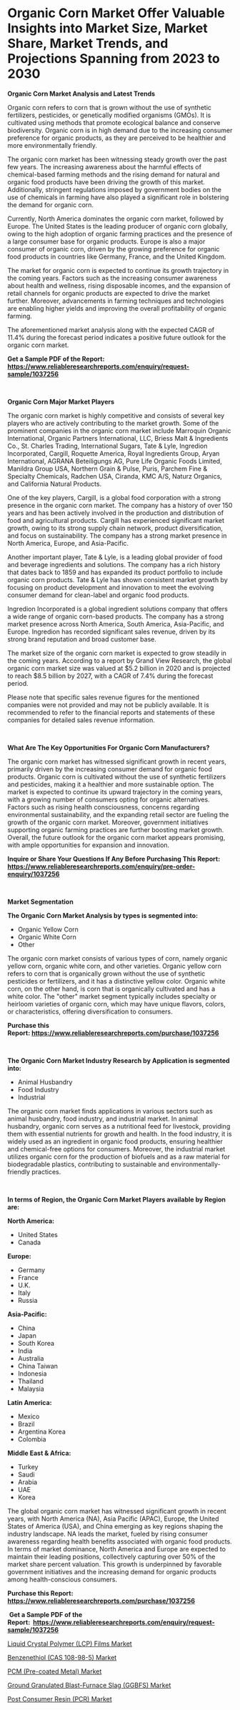 <p><h1>Organic Corn Market Offer Valuable Insights into Market Size, Market Share, Market Trends, and Projections Spanning from 2023 to 2030</h1></p><p><strong>Organic Corn Market Analysis and Latest Trends</strong></p>
<p><p>Organic corn refers to corn that is grown without the use of synthetic fertilizers, pesticides, or genetically modified organisms (GMOs). It is cultivated using methods that promote ecological balance and conserve biodiversity. Organic corn is in high demand due to the increasing consumer preference for organic products, as they are perceived to be healthier and more environmentally friendly.</p><p>The organic corn market has been witnessing steady growth over the past few years. The increasing awareness about the harmful effects of chemical-based farming methods and the rising demand for natural and organic food products have been driving the growth of this market. Additionally, stringent regulations imposed by government bodies on the use of chemicals in farming have also played a significant role in bolstering the demand for organic corn.</p><p>Currently, North America dominates the organic corn market, followed by Europe. The United States is the leading producer of organic corn globally, owing to the high adoption of organic farming practices and the presence of a large consumer base for organic products. Europe is also a major consumer of organic corn, driven by the growing preference for organic food products in countries like Germany, France, and the United Kingdom.</p><p>The market for organic corn is expected to continue its growth trajectory in the coming years. Factors such as the increasing consumer awareness about health and wellness, rising disposable incomes, and the expansion of retail channels for organic products are expected to drive the market further. Moreover, advancements in farming techniques and technologies are enabling higher yields and improving the overall profitability of organic farming.</p><p>The aforementioned market analysis along with the expected CAGR of 11.4% during the forecast period indicates a positive future outlook for the organic corn market.</p></p>
<p><strong>Get a Sample PDF of the Report:&nbsp; <a href="https://www.reliableresearchreports.com/enquiry/request-sample/1037256">https://www.reliableresearchreports.com/enquiry/request-sample/1037256</a></strong></p>
<p>&nbsp;</p>
<p><strong>Organic Corn Major Market Players</strong></p>
<p><p>The organic corn market is highly competitive and consists of several key players who are actively contributing to the market growth. Some of the prominent companies in the organic corn market include Marroquin Organic International, Organic Partners International, LLC, Briess Malt & Ingredients Co., St. Charles Trading, International Sugars, Tate & Lyle, Ingredion Incorporated, Cargill, Roquette America, Royal Ingredients Group, Aryan International, AGRANA Beteiligungs AG, Pure Life Organic Foods Limited, Manildra Group USA, Northern Grain & Pulse, Puris, Parchem Fine & Specialty Chemicals, Radchen USA, Ciranda, KMC A/S, Naturz Organics, and California Natural Products.</p><p>One of the key players, Cargill, is a global food corporation with a strong presence in the organic corn market. The company has a history of over 150 years and has been actively involved in the production and distribution of food and agricultural products. Cargill has experienced significant market growth, owing to its strong supply chain network, product diversification, and focus on sustainability. The company has a strong market presence in North America, Europe, and Asia-Pacific.</p><p>Another important player, Tate & Lyle, is a leading global provider of food and beverage ingredients and solutions. The company has a rich history that dates back to 1859 and has expanded its product portfolio to include organic corn products. Tate & Lyle has shown consistent market growth by focusing on product development and innovation to meet the evolving consumer demand for clean-label and organic food products.</p><p>Ingredion Incorporated is a global ingredient solutions company that offers a wide range of organic corn-based products. The company has a strong market presence across North America, South America, Asia-Pacific, and Europe. Ingredion has recorded significant sales revenue, driven by its strong brand reputation and broad customer base.</p><p>The market size of the organic corn market is expected to grow steadily in the coming years. According to a report by Grand View Research, the global organic corn market size was valued at $5.2 billion in 2020 and is projected to reach $8.5 billion by 2027, with a CAGR of 7.4% during the forecast period.</p><p>Please note that specific sales revenue figures for the mentioned companies were not provided and may not be publicly available. It is recommended to refer to the financial reports and statements of these companies for detailed sales revenue information.</p></p>
<p>&nbsp;</p>
<p><strong>What Are The Key Opportunities For Organic Corn Manufacturers?</strong></p>
<p><p>The organic corn market has witnessed significant growth in recent years, primarily driven by the increasing consumer demand for organic food products. Organic corn is cultivated without the use of synthetic fertilizers and pesticides, making it a healthier and more sustainable option. The market is expected to continue its upward trajectory in the coming years, with a growing number of consumers opting for organic alternatives. Factors such as rising health consciousness, concerns regarding environmental sustainability, and the expanding retail sector are fueling the growth of the organic corn market. Moreover, government initiatives supporting organic farming practices are further boosting market growth. Overall, the future outlook for the organic corn market appears promising, with ample opportunities for expansion and innovation.</p></p>
<p><strong>Inquire or Share Your Questions If Any Before Purchasing This Report: <a href="https://www.reliableresearchreports.com/enquiry/pre-order-enquiry/1037256">https://www.reliableresearchreports.com/enquiry/pre-order-enquiry/1037256</a></strong></p>
<p>&nbsp;</p>
<p><strong>Market Segmentation</strong></p>
<p><strong>The Organic Corn Market Analysis by types is segmented into:</strong></p>
<p><ul><li>Organic Yellow Corn</li><li>Organic White Corn</li><li>Other</li></ul></p>
<p><p>The organic corn market consists of various types of corn, namely organic yellow corn, organic white corn, and other varieties. Organic yellow corn refers to corn that is organically grown without the use of synthetic pesticides or fertilizers, and it has a distinctive yellow color. Organic white corn, on the other hand, is corn that is organically cultivated and has a white color. The "other" market segment typically includes specialty or heirloom varieties of organic corn, which may have unique flavors, colors, or characteristics, offering diversification to consumers.</p></p>
<p><strong>Purchase this Report:&nbsp;<a href="https://www.reliableresearchreports.com/purchase/1037256">https://www.reliableresearchreports.com/purchase/1037256</a></strong></p>
<p>&nbsp;</p>
<p><strong>The Organic Corn Market Industry Research by Application is segmented into:</strong></p>
<p><ul><li>Animal Husbandry</li><li>Food Industry</li><li>Industrial</li></ul></p>
<p><p>The organic corn market finds applications in various sectors such as animal husbandry, food industry, and industrial market. In animal husbandry, organic corn serves as a nutritional feed for livestock, providing them with essential nutrients for growth and health. In the food industry, it is widely used as an ingredient in organic food products, ensuring healthier and chemical-free options for consumers. Moreover, the industrial market utilizes organic corn for the production of biofuels and as a raw material for biodegradable plastics, contributing to sustainable and environmentally-friendly practices.</p></p>
<p>&nbsp;</p>
<p><strong>In terms of Region, the Organic Corn Market Players available by Region are:</strong></p>
<p>
    <p> <strong> North America: </strong>
        <ul>
            <li>United States</li>
            <li>Canada</li>
        </ul>
        </p> 
    <p> <strong> Europe: </strong>
        <ul>
            <li>Germany</li>
            <li>France</li>
            <li>U.K.</li>
            <li>Italy</li>
            <li>Russia</li>
        </ul>
        </p> 
    <p> <strong> Asia-Pacific: </strong>
        <ul>
            <li>China</li>
            <li>Japan</li>
            <li>South Korea</li>
            <li>India</li>
            <li>Australia</li>
            <li>China Taiwan</li>
            <li>Indonesia</li>
            <li>Thailand</li>
            <li>Malaysia</li>
        </ul>
        </p> 
    <p> <strong> Latin America: </strong>
        <ul>
            <li>Mexico</li>
            <li>Brazil</li>
            <li>Argentina Korea</li>
            <li>Colombia</li>
        </ul>
        </p> 
    <p> <strong> Middle East & Africa: </strong>
        <ul>
            <li>Turkey</li>
            <li>Saudi</li>
            <li>Arabia</li>
            <li>UAE</li>
            <li>Korea</li>
        </ul>
    </p>
    </p>
<p><p>The global organic corn market has witnessed significant growth in recent years, with North America (NA), Asia Pacific (APAC), Europe, the United States of America (USA), and China emerging as key regions shaping the industry landscape. NA leads the market, fueled by rising consumer awareness regarding health benefits associated with organic food products. In terms of market dominance, North America and Europe are expected to maintain their leading positions, collectively capturing over 50% of the market share percent valuation. This growth is underpinned by favorable government initiatives and the increasing demand for organic products among health-conscious consumers.</p></p>
<p><strong>Purchase this Report: <a href="https://www.reliableresearchreports.com/purchase/1037256">https://www.reliableresearchreports.com/purchase/1037256</a></strong></p>
<p>&nbsp;<strong>Get a Sample PDF of the Report:&nbsp;&nbsp;<a href="https://www.reliableresearchreports.com/enquiry/request-sample/1037256">https://www.reliableresearchreports.com/enquiry/request-sample/1037256</a></strong></p>
<p><strong></strong></p>
<p><p><a href="https://medium.com/@cletaturner879789/liquid-crystal-polymer-lcp-films-market-outlook-industry-overview-and-forecast-2023-to-2030-1c17ec8f8232">Liquid Crystal Polymer (LCP) Films Market</a></p><p><a href="https://medium.com/@lottiejerde6456/benzenethiol-cas-108-98-5-market-insight-market-trends-growth-forecasted-from-2023-to-2030-4d824d468c82">Benzenethiol (CAS 108-98-5) Market</a></p><p><a href="https://medium.com/@lulukerluke/analyzing-pcm-pre-coated-metal-market-global-industry-perspective-and-forecast-2023-to-2030-8a3d54488561">PCM (Pre-coated Metal) Market</a></p><p><a href="https://medium.com/@shanieprice69879/ground-granulated-blast-furnace-slag-ggbfs-market-size-market-outlook-and-market-forecast-2023-c52dfbbafd2c">Ground Granulated Blast-Furnace Slag (GGBFS) Market</a></p><p><a href="https://medium.com/@myrtleebert1913/post-consumer-resin-pcr-market-size-cagr-trends-2024-2030-3e7edf064a4d">Post Consumer Resin (PCR) Market</a></p></p>